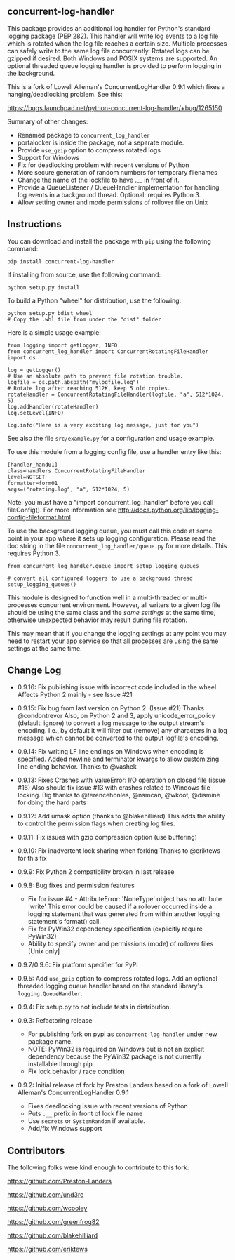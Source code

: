 ## concurrent-log-handler ##

This package provides an additional log handler for Python's standard logging
package (PEP 282). This handler will write log events to a log file which is
rotated when the log file reaches a certain size.  Multiple processes can
safely write to the same log file concurrently. Rotated logs can be gzipped
if desired. Both Windows and POSIX systems are supported.  An optional threaded 
queue logging handler is provided to perform logging in the background.

This is a fork of Lowell Alleman's ConcurrentLogHandler 0.9.1 which fixes
a hanging/deadlocking problem. See this:

https://bugs.launchpad.net/python-concurrent-log-handler/+bug/1265150

Summary of other changes:

* Renamed package to `concurrent_log_handler`
* portalocker is inside the package, not a separate module.
* Provide `use_gzip` option to compress rotated logs
* Support for Windows
* Fix for deadlocking problem with recent versions of Python
* More secure generation of random numbers for temporary filenames
* Change the name of the lockfile to have .__ in front of it.
* Provide a QueueListener / QueueHandler implementation for 
  handling log events in a background thread. Optional: requires Python 3. 
* Allow setting owner and mode permissions of rollover file on Unix

## Instructions ##

You can download and install the package with `pip` using the following command:

    pip install concurrent-log-handler

If installing from source, use the following command:

    python setup.py install

To build a Python "wheel" for distribution, use the following:

    python setup.py bdist_wheel
    # Copy the .whl file from under the "dist" folder


Here is a simple usage example:

    from logging import getLogger, INFO
    from concurrent_log_handler import ConcurrentRotatingFileHandler
    import os
    
    log = getLogger()
    # Use an absolute path to prevent file rotation trouble.
    logfile = os.path.abspath("mylogfile.log")
    # Rotate log after reaching 512K, keep 5 old copies.
    rotateHandler = ConcurrentRotatingFileHandler(logfile, "a", 512*1024, 5)
    log.addHandler(rotateHandler)
    log.setLevel(INFO)
    
    log.info("Here is a very exciting log message, just for you")

See also the file `src/example.py` for a configuration and usage example.

To use this module from a logging config file, use a handler entry like this:

    [handler_hand01]
    class=handlers.ConcurrentRotatingFileHandler
    level=NOTSET
    formatter=form01
    args=("rotating.log", "a", 512*1024, 5)

Note: you must have a "import concurrent_log_handler" before you call fileConfig(). For
more information see http://docs.python.org/lib/logging-config-fileformat.html

To use the background logging queue, you must call this code at some point in your
app where it sets up logging configuration. Please read the doc string in the
file `concurrent_log_handler/queue.py` for more details. This requires Python 3.

    from concurrent_log_handler.queue import setup_logging_queues
    
    # convert all configured loggers to use a background thread
    setup_logging_queues()

This module is designed to function well in a multi-threaded or multi-processes 
concurrent environment. However, all writers to a given log file should be using
the same class and the *same settings* at the same time, otherwise unexpected
behavior may result during file rotation. 

This may mean that if you change the logging settings at any point you may need to 
restart your app service so that all processes are using the same settings at the same time.


## Change Log ##

- 0.9.16: Fix publishing issue with incorrect code included in the wheel 
  Affects Python 2 mainly - see Issue #21

- 0.9.15: Fix bug from last version on Python 2. (Issue #21) Thanks @condontrevor
  Also, on Python 2 and 3, apply unicode_error_policy (default: ignore) to convert 
  a log message to the output stream's encoding. I.e., by default it will filter 
  out (remove) any characters in a log message which cannot be converted to the 
  output logfile's encoding.

- 0.9.14: Fix writing LF line endings on Windows when encoding is specified.
  Added newline and terminator kwargs to allow customizing line ending behavior.
  Thanks to @vashek

- 0.9.13: Fixes Crashes with ValueError: I/O operation on closed file (issue #16)
  Also should fix issue #13 with crashes related to Windows file locking.
  Big thanks to @terencehonles, @nsmcan, @wkoot, @dismine for doing the hard parts

- 0.9.12: Add umask option (thanks to @blakehilliard) 
   This adds the ability to control the permission flags when creating log files.

- 0.9.11: Fix issues with gzip compression option (use buffering)

- 0.9.10: Fix inadvertent lock sharing when forking
   Thanks to @eriktews for this fix

- 0.9.9: Fix Python 2 compatibility broken in last release 

- 0.9.8: Bug fixes and permission features
   * Fix for issue #4 - AttributeError: 'NoneType' object has no attribute 'write'
      This error could be caused if a rollover occurred inside a logging statement
      that was generated from within another logging statement's format() call.
   * Fix for PyWin32 dependency specification (explicitly require PyWin32)
   * Ability to specify owner and permissions (mode) of rollover files [Unix only]   

- 0.9.7/0.9.6: Fix platform specifier for PyPi

- 0.9.5: Add `use_gzip` option to compress rotated logs. Add an optional threaded 
logging queue handler based on the standard library's `logging.QueueHandler`.

- 0.9.4: Fix setup.py to not include tests in distribution.

- 0.9.3: Refactoring release
   * For publishing fork on pypi as `concurrent-log-handler` under new package name.
   * NOTE: PyWin32 is required on Windows but is not an explicit dependency because 
           the PyWin32 package is not currently installable through pip.
   * Fix lock behavior / race condition

- 0.9.2: Initial release of fork by Preston Landers based on a fork of Lowell Alleman's 
  ConcurrentLogHandler 0.9.1
   * Fixes deadlocking issue with recent versions of Python
   * Puts `.__` prefix in front of lock file name
   * Use `secrets` or `SystemRandom` if available.
   * Add/fix Windows support

## Contributors ##

The following folks were kind enough to contribute to this fork:

https://github.com/Preston-Landers

https://github.com/und3rc

https://github.com/wcooley

https://github.com/greenfrog82

https://github.com/blakehilliard

https://github.com/eriktews
